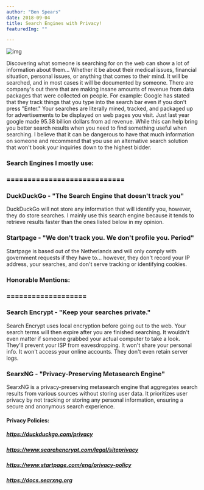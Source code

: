 ```yaml
---
author: "Ben Spears"
date: 2018-09-04
title: Search Engines with Privacy!
featuredImg: ""

---
```


![img](https://images.unsplash.com/photo-1580847097346-72d80f164702?ixlib=rb-1.2.1&ixid=eyJhcHBfaWQiOjEyMDd9&auto=format&fit=crop&w=1951&q=80)

Discovering what someone is searching for on the web can show a lot of information about them... Whether it be about their medical issues, financial situation, personal issues, or anything that comes to their mind. It will be searched, and in most cases it will be documented by someone. There are company's out there that are making insane amounts of revenue from data packages that were collected on people. For example: Google has stated that they track things that you type into the search bar even if you don't press "Enter."  Your searches are literally mined, tracked, and packaged up for advertisements to be displayed on web pages you visit. Just last year google made 95.38 billion dollars from ad revenue. While this can help bring you better search results when you need to find something useful when searching. I believe that it can be dangerous to have that much information on someone and recommend that you use an alternative search solution that won't book your inquiries down to the highest bidder.

### Search Engines I mostly use:
### ============================

### DuckDuckGo - "The Search Engine that doesn't track you"
DuckDuckGo will not store any information that will identify you, however, they do store searches. I mainly use this search engine because it tends to retrieve results faster than the ones listed below in my opinion.  

### Startpage - "We don't track you. We don't profile you. Period"
Startpage is based out of the Netherlands and will only comply with government requests if they have to... however, they don't record your IP address, your searches, and don't serve tracking or identifying cookies.

### Honorable Mentions:
### ===================

### Search Encrypt - "Keep your searches private."
Search Encrypt uses local encryption before going out to the web. Your search terms will then expire after you are finished searching. It wouldn't even matter if someone grabbed your actual computer to take a look. They'll prevent your ISP from eavesdropping. It won't share your personal info. It won't access your online accounts. They don't even retain server logs.

### SearxNG - "Privacy-Preserving Metasearch Engine"
SearxNG is a privacy-preserving metasearch engine that aggregates search results from various sources without storing user data. It prioritizes user privacy by not tracking or storing any personal information, ensuring a secure and anonymous search experience.





#### Privacy Policies:
##### https://duckduckgo.com/privacy

##### https://www.searchencrypt.com/legal/siteprivacy

##### https://www.startpage.com/eng/privacy-policy

##### https://docs.searxng.org